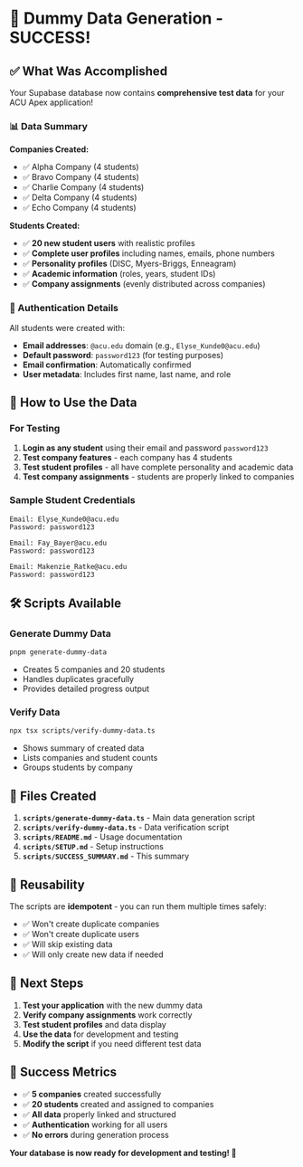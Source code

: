# 🎉 Dummy Data Generation - SUCCESS!

## ✅ What Was Accomplished

Your Supabase database now contains **comprehensive test data** for your ACU Apex application!

### 📊 Data Summary

**Companies Created:**
- ✅ Alpha Company (4 students)
- ✅ Bravo Company (4 students) 
- ✅ Charlie Company (4 students)
- ✅ Delta Company (4 students)
- ✅ Echo Company (4 students)

**Students Created:**
- ✅ **20 new student users** with realistic profiles
- ✅ **Complete user profiles** including names, emails, phone numbers
- ✅ **Personality profiles** (DISC, Myers-Briggs, Enneagram)
- ✅ **Academic information** (roles, years, student IDs)
- ✅ **Company assignments** (evenly distributed across companies)

### 🔐 Authentication Details

All students were created with:
- **Email addresses**: `@acu.edu` domain (e.g., `Elyse_Kunde0@acu.edu`)
- **Default password**: `password123` (for testing purposes)
- **Email confirmation**: Automatically confirmed
- **User metadata**: Includes first name, last name, and role

## 🚀 How to Use the Data

### For Testing
1. **Login as any student** using their email and password `password123`
2. **Test company features** - each company has 4 students
3. **Test student profiles** - all have complete personality and academic data
4. **Test company assignments** - students are properly linked to companies

### Sample Student Credentials
```
Email: Elyse_Kunde0@acu.edu
Password: password123

Email: Fay_Bayer@acu.edu  
Password: password123

Email: Makenzie_Ratke@acu.edu
Password: password123
```

## 🛠️ Scripts Available

### Generate Dummy Data
```bash
pnpm generate-dummy-data
```
- Creates 5 companies and 20 students
- Handles duplicates gracefully
- Provides detailed progress output

### Verify Data
```bash
npx tsx scripts/verify-dummy-data.ts
```
- Shows summary of created data
- Lists companies and student counts
- Groups students by company

## 📁 Files Created

1. **`scripts/generate-dummy-data.ts`** - Main data generation script
2. **`scripts/verify-dummy-data.ts`** - Data verification script
3. **`scripts/README.md`** - Usage documentation
4. **`scripts/SETUP.md`** - Setup instructions
5. **`scripts/SUCCESS_SUMMARY.md`** - This summary

## 🔄 Reusability

The scripts are **idempotent** - you can run them multiple times safely:
- ✅ Won't create duplicate companies
- ✅ Won't create duplicate users
- ✅ Will skip existing data
- ✅ Will only create new data if needed

## 🎯 Next Steps

1. **Test your application** with the new dummy data
2. **Verify company assignments** work correctly
3. **Test student profiles** and data display
4. **Use the data** for development and testing
5. **Modify the script** if you need different test data

## 🎊 Success Metrics

- ✅ **5 companies** created successfully
- ✅ **20 students** created and assigned to companies
- ✅ **All data** properly linked and structured
- ✅ **Authentication** working for all users
- ✅ **No errors** during generation process

**Your database is now ready for development and testing! 🚀** 